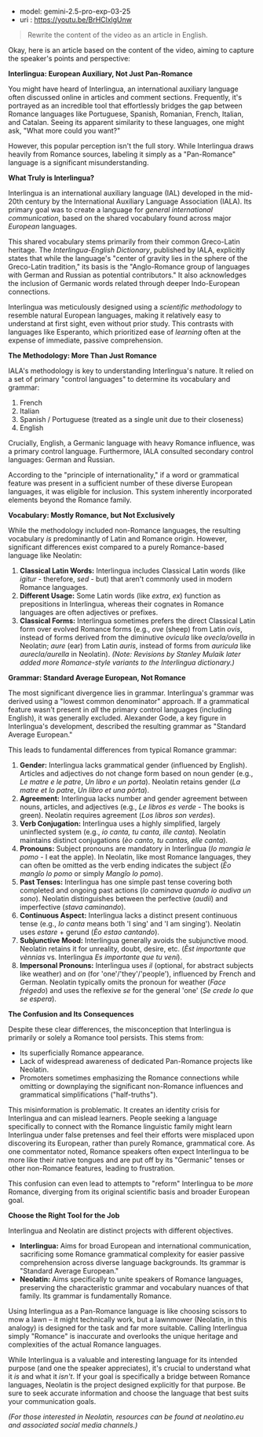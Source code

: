 - model: gemini-2.5-pro-exp-03-25
- uri  : https://youtu.be/BrHClxlgUnw

> Rewrite the content of the video as an article in English.

Okay, here is an article based on the content of the video, aiming to capture the speaker's points and perspective:

**Interlingua: European Auxiliary, Not Just Pan-Romance**

You might have heard of Interlingua, an international auxiliary language often discussed online in articles and comment sections. Frequently, it's portrayed as an incredible tool that effortlessly bridges the gap between Romance languages like Portuguese, Spanish, Romanian, French, Italian, and Catalan. Seeing its apparent similarity to these languages, one might ask, "What more could you want?"

However, this popular perception isn't the full story. While Interlingua draws heavily from Romance sources, labeling it simply as a "Pan-Romance" language is a significant misunderstanding.

**What Truly is Interlingua?**

Interlingua is an international auxiliary language (IAL) developed in the mid-20th century by the International Auxiliary Language Association (IALA). Its primary goal was to create a language for *general international communication*, based on the shared vocabulary found across major *European* languages.

This shared vocabulary stems primarily from their common Greco-Latin heritage. The *Interlingua-English Dictionary*, published by IALA, explicitly states that while the language's "center of gravity lies in the sphere of the Greco-Latin tradition," its basis is the "Anglo-Romance group of languages with German and Russian as potential contributors." It also acknowledges the inclusion of Germanic words related through deeper Indo-European connections.

Interlingua was meticulously designed using a *scientific methodology* to resemble natural European languages, making it relatively easy to understand at first sight, even without prior study. This contrasts with languages like Esperanto, which prioritized ease of *learning* often at the expense of immediate, passive comprehension.

**The Methodology: More Than Just Romance**

IALA's methodology is key to understanding Interlingua's nature. It relied on a set of primary "control languages" to determine its vocabulary and grammar:

1.  French
2.  Italian
3.  Spanish / Portuguese (treated as a single unit due to their closeness)
4.  English

Crucially, English, a Germanic language with heavy Romance influence, was a primary control language. Furthermore, IALA consulted secondary control languages: German and Russian.

According to the "principle of internationality," if a word or grammatical feature was present in a sufficient number of these diverse European languages, it was eligible for inclusion. This system inherently incorporated elements beyond the Romance family.

**Vocabulary: Mostly Romance, but Not Exclusively**

While the methodology included non-Romance languages, the resulting vocabulary *is* predominantly of Latin and Romance origin. However, significant differences exist compared to a purely Romance-based language like Neolatin:

1.  **Classical Latin Words:** Interlingua includes Classical Latin words (like *igitur* - therefore, *sed* - but) that aren't commonly used in modern Romance languages.
2.  **Different Usage:** Some Latin words (like *extra*, *ex*) function as prepositions in Interlingua, whereas their cognates in Romance languages are often adjectives or prefixes.
3.  **Classical Forms:** Interlingua sometimes prefers the direct Classical Latin form over evolved Romance forms (e.g., *ove* (sheep) from Latin *ovis*, instead of forms derived from the diminutive *ovicula* like *ovecla/ovella* in Neolatin; *aure* (ear) from Latin *auris*, instead of forms from *auricula* like *aurecla/aurella* in Neolatin).
    *(Note: Revisions by Stanley Mulaik later added more Romance-style variants to the Interlingua dictionary.)*

**Grammar: Standard Average European, Not Romance**

The most significant divergence lies in grammar. Interlingua's grammar was derived using a "lowest common denominator" approach. If a grammatical feature wasn't present in *all* the primary control languages (including English), it was generally excluded. Alexander Gode, a key figure in Interlingua's development, described the resulting grammar as "Standard Average European."

This leads to fundamental differences from typical Romance grammar:

1.  **Gender:** Interlingua lacks grammatical gender (influenced by English). Articles and adjectives do not change form based on noun gender (e.g., *Le matre e le patre*, *Un libro e un porta*). Neolatin retains gender (*La matre et lo patre*, *Un libro et una pòrta*).
2.  **Agreement:** Interlingua lacks number and gender agreement between nouns, articles, and adjectives (e.g., *Le libros es verde* - The books is green). Neolatin requires agreement (*Los libros son verdes*).
3.  **Verb Conjugation:** Interlingua uses a highly simplified, largely uninflected system (e.g., *io canta, tu canta, ille canta*). Neolatin maintains distinct conjugations (*èo canto, tu cantas, elle canta*).
4.  **Pronouns:** Subject pronouns are mandatory in Interlingua (*Io mangia le pomo* - I eat the apple). In Neolatin, like most Romance languages, they can often be omitted as the verb ending indicates the subject (*Èo mangîo lo pomo* or simply *Mangîo lo pomo*).
5.  **Past Tenses:** Interlingua has one simple past tense covering both completed and ongoing past actions (*Io caminava quando io audiva un sono*). Neolatin distinguishes between the perfective (*audíi*) and imperfective (*stava caminando*).
6.  **Continuous Aspect:** Interlingua lacks a distinct present continuous tense (e.g., *Io canta* means both 'I sing' and 'I am singing'). Neolatin uses *estare* + gerund (*Èo estao cantando*).
7.  **Subjunctive Mood:** Interlingua generally avoids the subjunctive mood. Neolatin retains it for unreality, doubt, desire, etc. (*Èst importante que vènnias* vs. Interlingua *Es importante que tu veni*).
8.  **Impersonal Pronouns:** Interlingua uses *il* (optional, for abstract subjects like weather) and *on* (for 'one'/'they'/'people'), influenced by French and German. Neolatin typically omits the pronoun for weather (*Face frégedo*) and uses the reflexive *se* for the general 'one' (*Se crede lo que se espera*).

**The Confusion and Its Consequences**

Despite these clear differences, the misconception that Interlingua is primarily or solely a Romance tool persists. This stems from:

*   Its superficially Romance appearance.
*   Lack of widespread awareness of dedicated Pan-Romance projects like Neolatin.
*   Promoters sometimes emphasizing the Romance connections while omitting or downplaying the significant non-Romance influences and grammatical simplifications ("half-truths").

This misinformation is problematic. It creates an identity crisis for Interlingua and can mislead learners. People seeking a language specifically to connect with the Romance linguistic family might learn Interlingua under false pretenses and feel their efforts were misplaced upon discovering its European, rather than purely Romance, grammatical core. As one commentator noted, Romance speakers often expect Interlingua to be more like their native tongues and are put off by its "Germanic" tenses or other non-Romance features, leading to frustration.

This confusion can even lead to attempts to "reform" Interlingua to be *more* Romance, diverging from its original scientific basis and broader European goal.

**Choose the Right Tool for the Job**

Interlingua and Neolatin are distinct projects with different objectives.

*   **Interlingua:** Aims for broad European and international communication, sacrificing some Romance grammatical complexity for easier passive comprehension across diverse language backgrounds. Its grammar is "Standard Average European."
*   **Neolatin:** Aims specifically to unite speakers of Romance languages, preserving the characteristic grammar and vocabulary nuances of that family. Its grammar is fundamentally Romance.

Using Interlingua as a Pan-Romance language is like choosing scissors to mow a lawn – it might technically work, but a lawnmower (Neolatin, in this analogy) is designed for the task and far more suitable. Calling Interlingua simply "Romance" is inaccurate and overlooks the unique heritage and complexities of the actual Romance languages.

While Interlingua is a valuable and interesting language for its intended purpose (and one the speaker appreciates), it's crucial to understand what it *is* and what it *isn't*. If your goal is specifically a bridge between Romance languages, Neolatin is the project designed explicitly for that purpose. Be sure to seek accurate information and choose the language that best suits your communication goals.

*(For those interested in Neolatin, resources can be found at neolatino.eu and associated social media channels.)*
